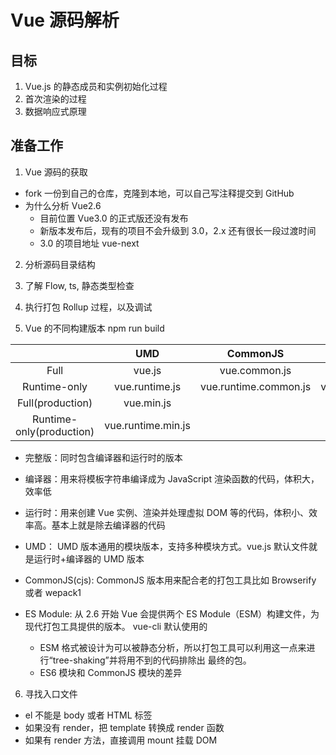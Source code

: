 # Vue 源码解析

## 目标

1. Vue.js 的静态成员和实例初始化过程
2. 首次渲染的过程
3. 数据响应式原理

## 准备工作

1. Vue 源码的获取

- fork 一份到自己的仓库，克隆到本地，可以自己写注释提交到 GitHub
- 为什么分析 Vue2.6
  - 目前位置 Vue3.0 的正式版还没有发布
  - 新版本发布后，现有的项目不会升级到 3.0，2.x 还有很长一段过渡时间
  - 3.0 的项目地址 vue-next

2. 分析源码目录结构
3. 了解 Flow, ts, 静态类型检查

4. 执行打包 Rollup 过程，以及调试
5. Vue 的不同构建版本 npm run build

|                          |        UMD         |       CommonJS        |     ES Module      |
| :----------------------: | :----------------: | :-------------------: | :----------------: |
|           Full           |       vue.js       |     vue.common.js     |     vue.esm.js     |
|       Runtime-only       |   vue.runtime.js   | vue.runtime.common.js | vue.runtime.esm.js |
|     Full(production)     |     vue.min.js     |                       |                    |
| Runtime-only(production) | vue.runtime.min.js |                       |                    |

- 完整版：同时包含编译器和运行时的版本
- 编译器：用来将模板字符串编译成为 JavaScript 渲染函数的代码，体积大，效率低
- 运行时：用来创建 Vue 实例、渲染并处理虚拟 DOM 等的代码，体积小、效率高。基本上就是除去编译器的代码
- UMD： UMD 版本通用的模块版本，支持多种模块方式。vue.js 默认文件就是运行时+编译器的 UMD 版本
- CommonJS(cjs): CommonJS 版本用来配合老的打包工具比如 Browserify 或者 wepack1
- ES Module: 从 2.6 开始 Vue 会提供两个 ES Module（ESM）构建文件，为现代打包工具提供的版本。 vue-cli 默认使用的

  - ESM 格式被设计为可以被静态分析，所以打包工具可以利用这一点来进行“tree-shaking”并将用不到的代码排除出
    最终的包。
  - ES6 模块和 CommonJS 模块的差异

6. 寻找入口文件

- el 不能是 body 或者 HTML 标签
- 如果没有 render，把 template 转换成 render 函数
- 如果有 render 方法，直接调用 mount 挂载 DOM
